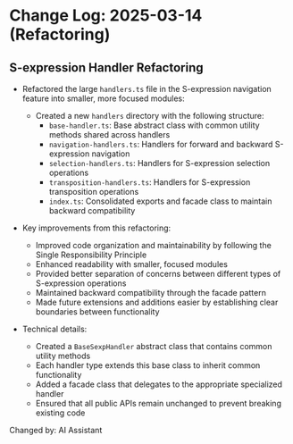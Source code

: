 # Change Log: 2025-03-14 (Refactoring)

## S-expression Handler Refactoring

- Refactored the large `handlers.ts` file in the S-expression navigation feature into smaller, more focused modules:
  - Created a new `handlers` directory with the following structure:
    - `base-handler.ts`: Base abstract class with common utility methods shared across handlers
    - `navigation-handlers.ts`: Handlers for forward and backward S-expression navigation
    - `selection-handlers.ts`: Handlers for S-expression selection operations
    - `transposition-handlers.ts`: Handlers for S-expression transposition operations
    - `index.ts`: Consolidated exports and facade class to maintain backward compatibility

- Key improvements from this refactoring:
  - Improved code organization and maintainability by following the Single Responsibility Principle
  - Enhanced readability with smaller, focused modules
  - Provided better separation of concerns between different types of S-expression operations
  - Maintained backward compatibility through the facade pattern
  - Made future extensions and additions easier by establishing clear boundaries between functionality

- Technical details:
  - Created a `BaseSexpHandler` abstract class that contains common utility methods
  - Each handler type extends this base class to inherit common functionality
  - Added a facade class that delegates to the appropriate specialized handler
  - Ensured that all public APIs remain unchanged to prevent breaking existing code

Changed by: AI Assistant
